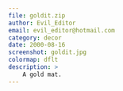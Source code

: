 ```yaml
---
file: goldit.zip
author: Evil_Editor
email: evil_editor@hotmail.com
category: decor
date: 2000-08-16
screenshot: goldit.jpg
colormap: dflt
description: >
    A gold mat.
---
```

